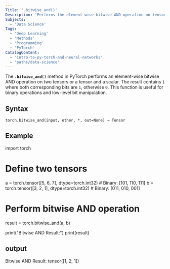 ```yaml
---
Title: '.bitwise_and()'
Description: 'Performs the element-wise bitwise AND operation on tensors in PyTorch.'
Subjects:
  - 'Data Science'
Tags:
  - 'Deep Learning'
  - 'Methods'
  - 'Programming'
  - 'PyTorch'
CatalogContent:
  - 'intro-to-py-torch-and-neural-networks'
  - 'paths/data-science'
---
```


The **`.bitwise_and()`** method in PyTorch performs an element-wise bitwise AND operation on two tensors or a tensor and a scalar. The result contains `1` where both corresponding bits are `1`, otherwise `0`. This function is useful for binary operations and low-level bit manipulation.

## Syntax

```pseudo
torch.bitwise_and(input, other, *, out=None) → Tensor
```

## Example

import torch

# Define two tensors
a = torch.tensor([5, 6, 7], dtype=torch.int32)  # Binary: [101, 110, 111]
b = torch.tensor([3, 2, 1], dtype=torch.int32)  # Binary: [011, 010, 001]

# Perform bitwise AND operation
result = torch.bitwise_and(a, b)

print("Bitwise AND Result:")
print(result)

## output
Bitwise AND Result:
tensor([1, 2, 1])

